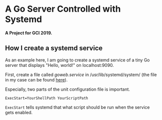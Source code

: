 # A Go Server Controlled with Systemd

**A Project for GCI 2019.**

## How I create a systemd service
As an example here, I am going to create a systemd service of a tiny Go server that displays "Hello, world!" on localhost:9090.

First, create a file called *goweb.service* in /usr/lib/systemd/system/ (the file in my case can be found [here](https://github.com/JikeXiaotian/systemd-go-web/blob/master/goweb.service)).

Especially, two parts of the unit configuration file is important.

```
ExecStart=YourShellPath YourScriptPath
```
```ExecStart``` tells systemd that what script should be run when the service gets enabled.
